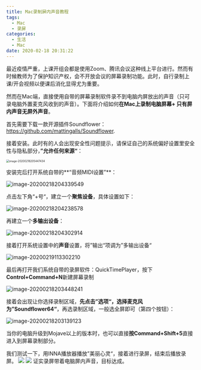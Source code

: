 ```yaml
---
title: Mac录制屏内声音教程
tags:
  - Mac
  - 录屏
categories:
  - 生活
  - Mac
date: 2020-02-18 20:31:22
---
```


最近疫情严重，上课开组会都是使用Zoom、腾讯会议这种线上平台进行。然而有时候教师为了保护知识产权，会不开放会议的屏幕录制功能。此时，自行录制上课/开会视频以便课后消化显得尤为重要。

然而在Mac端，直接使用自带的屏幕录制软件录不到电脑内屏放出的声音（只可录电脑外置麦克风收到的声音）。下面将介绍如何**在Mac上录制电脑屏幕+
只有屏内声音无屏外声音**。

首先需要下载一款开源插件Soundflower： https://github.com/mattingalls/Soundflower.

接着安装。此时有的人会出现安全性问题提示，请保证自己的系统偏好设置里安全性与隐私部分，**”允许任何来源“**：

<img src="image-20200218205447434.png" alt="image-20200218205447434" style="zoom:50%;" />

安装完后打开系统自带的**“音频MIDI设置”**：

![image-20200218204339549](image-20200218204339549.png)

点击左下角“+号“，建立一个**聚焦设备**，具体设置如下：

![image-20200218204238578](image-20200218204238578.png)

再建立一个**多输出设备**：

![image-20200218204302914](image-20200218204302914.png)

接着打开系统设置中的**声音**设置，将”输出“项调为”多输出设备“

![image-20200219113302210](image-20200219113302210.png)





最后再打开我们系统自带的录屏软件：QuickTimePlayer，按下**Control+Command+N**新建屏幕录制

![image-20200218203448241](image-20200218203448241.png)

接着会出现让你选择录制区域，**先点击”选项“，选择麦克风为”Soundflower64“**，再选录制区域，一般选全屏即可（第四个按钮）：

![image-20200218203139123](image-20200218203139123.png)



当你的电脑升级到Mojave以上的版本时，也可以直接**按Command+Shift+5**直接进入到屏幕录制部分。

我们测试一下，用INNA播放器播放”美丽心灵“，接着进行录屏，结束后播放录屏。
![](a.png)
![](b.png)
证实录屏带着电脑屏内声音，目标达成。







